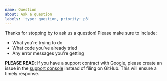 ```yaml
---
name: Question
about: Ask a question
labels: 'type: question, priority: p3'
---
```


Thanks for stopping by to ask us a question! Please make sure to include:
- What you're trying to do
- What code you've already tried
- Any error messages you're getting

**PLEASE READ**: If you have a support contract with Google, please create an issue in the [support console](https://cloud.google.com/support/) instead of filing on GitHub. This will ensure a timely response.
